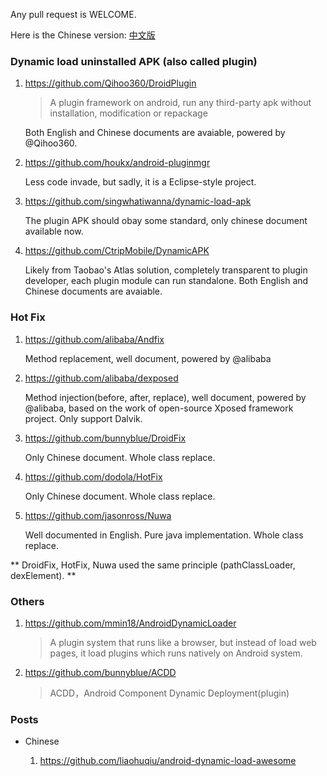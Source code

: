 Any pull request is WELCOME.

Here is the Chinese version: [中文版](https://github.com/liaohuqiu/android-dynamic-load-awesome/blob/master/README-cn.md)

### Dynamic load uninstalled APK (also called plugin)

1.  https://github.com/Qihoo360/DroidPlugin

    >   A plugin framework on android, run any third-party apk without installation, modification or repackage

    Both English and Chinese documents are avaiable, powered by @Qihoo360.

1.  https://github.com/houkx/android-pluginmgr

    Less code invade, but sadly, it is a Eclipse-style project.

1.  https://github.com/singwhatiwanna/dynamic-load-apk

    The plugin APK should obay some standard, only chinese document available now.

1.  https://github.com/CtripMobile/DynamicAPK

    Likely from Taobao's Atlas solution, completely transparent to plugin developer, each plugin module can run standalone. Both English and Chinese documents are avaiable.

### Hot Fix

1.  https://github.com/alibaba/Andfix

    Method replacement, well document, powered by @alibaba

1.  https://github.com/alibaba/dexposed

    Method injection(before, after, replace), well document, powered by @alibaba, based on the work of open-source Xposed framework project. Only support Dalvik.

1.  https://github.com/bunnyblue/DroidFix

    Only Chinese document. Whole class replace.

1.  https://github.com/dodola/HotFix

    Only Chinese document. Whole class replace.

1.  https://github.com/jasonross/Nuwa

    Well documented in English. Pure java implementation. Whole class replace.

** DroidFix, HotFix, Nuwa used the same principle (pathClassLoader, dexElement). **

### Others

1.  https://github.com/mmin18/AndroidDynamicLoader

    >   A plugin system that runs like a browser, but instead of load web pages, it load plugins which runs natively on Android system.


1.  https://github.com/bunnyblue/ACDD

    >   ACDD，Android Component Dynamic Deployment(plugin)

### Posts

*   Chinese

    1. https://github.com/liaohuqiu/android-dynamic-load-awesome
